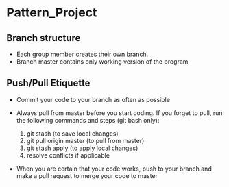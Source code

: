 # Pattern_Project

## Branch structure
  * Each group member creates their own branch. 
  * Branch master contains only working version of the program

## Push/Pull Etiquette 
  * Commit your code to your branch as often as possible
  * Always pull from master before you start coding. If you forget to pull, run the following commands and steps (git bash only):

    1. git stash (to save local changes)
    2. git pull origin master (to pull from master)
    3. git stash apply (to apply local changes)
    4. resolve conflicts if applicable

  * When you are certain that your code works, push to your branch and make a pull request to merge your code to master
